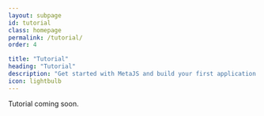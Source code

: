 ```yaml
---
layout: subpage
id: tutorial
class: homepage
permalink: /tutorial/
order: 4

title: "Tutorial"
heading: "Tutorial"
description: "Get started with MetaJS and build your first application."
icon: lightbulb
---
```


Tutorial coming soon.